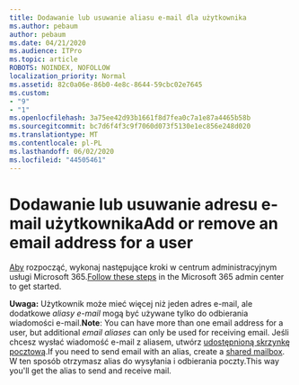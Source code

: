 ```yaml
---
title: Dodawanie lub usuwanie aliasu e-mail dla użytkownika
ms.author: pebaum
author: pebaum
ms.date: 04/21/2020
ms.audience: ITPro
ms.topic: article
ROBOTS: NOINDEX, NOFOLLOW
localization_priority: Normal
ms.assetid: 82c0a06e-86b0-4e8c-8644-59cbc02e7645
ms.custom:
- "9"
- "1"
ms.openlocfilehash: 3a75ee42d93b1661f8d7fea0c7a1e87a4465b58b
ms.sourcegitcommit: bc7d6f4f3c9f7060d073f5130e1ec856e248d020
ms.translationtype: MT
ms.contentlocale: pl-PL
ms.lasthandoff: 06/02/2020
ms.locfileid: "44505461"
---
```

# <a name="add-or-remove-an-email-address-for-a-user"></a><span data-ttu-id="59cc2-102">Dodawanie lub usuwanie adresu e-mail użytkownika</span><span class="sxs-lookup"><span data-stu-id="59cc2-102">Add or remove an email address for a user</span></span>

<span data-ttu-id="59cc2-103">[Aby](https://portal.office.com/AdminPortal/Home#/AssistedGuide/addemailoptions) rozpocząć, wykonaj następujące kroki w centrum administracyjnym usługi Microsoft 365.</span><span class="sxs-lookup"><span data-stu-id="59cc2-103">[Follow these steps](https://portal.office.com/AdminPortal/Home#/AssistedGuide/addemailoptions) in the Microsoft 365 admin center to get started.</span></span>

 <span data-ttu-id="59cc2-104">**Uwaga:** Użytkownik może mieć więcej niż jeden adres e-mail, ale dodatkowe *aliasy e-mail* mogą być używane tylko do odbierania wiadomości e-mail.</span><span class="sxs-lookup"><span data-stu-id="59cc2-104">**Note**: You can have more than one email address for a user, but additional  *email aliases*  can only be used for receiving email.</span></span> <span data-ttu-id="59cc2-105">Jeśli chcesz wysłać wiadomość e-mail z aliasem, utwórz [udostępnioną skrzynkę pocztową](https://docs.microsoft.com/microsoft-365/admin/email/create-a-shared-mailbox).</span><span class="sxs-lookup"><span data-stu-id="59cc2-105">If you need to send email with an alias, create a [shared mailbox](https://docs.microsoft.com/microsoft-365/admin/email/create-a-shared-mailbox).</span></span> <span data-ttu-id="59cc2-106">W ten sposób otrzymasz alias do wysyłania i odbierania poczty.</span><span class="sxs-lookup"><span data-stu-id="59cc2-106">This way you'll get the alias to send and receive mail.</span></span>
  